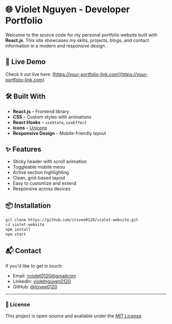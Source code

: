 # 🌐 Violet Nguyen - Developer Portfolio

Welcome to the source code for my personal portfolio website built with **React.js**. This site showcases my skills, projects, blogs, and contact information in a modern and responsive design.

## 🚀 Live Demo

Check it out live here: [https://your-portfolio-link.com](https://your-portfolio-link.com)

## 🛠️ Built With

- **React.js** – Frontend library
- **CSS** – Custom styles with animations
- **React Hooks** – `useState`, `useEffect`
- **Icons** – [Unicons](https://iconscout.com/unicons)
- **Responsive Design** – Mobile-friendly layout

## ✨ Features

- Sticky header with scroll animation
- Toggleable mobile menu
- Active section highlighting
- Clean, grid-based layout
- Easy to customize and extend
- Responsive across devices

## 📦 Installation

```bash
git clone https://github.com/itsvee0120/violet-website.git
cd violet-website
npm install
npm start
```

## 📬 Contact

If you'd like to get in touch:

- Email: [nviolet0120@gmailcom](mailto:nviolet0120@gmailcom)
- LinkedIn: [violetnguyen0120](https://www.linkedin.com/in/violetnguyen0120/e)
- GitHub: [@itsvee0120](https://github.com/itsvee0120)

---

### 📝 License

This project is open-source and available under the [MIT License](LICENSE).
